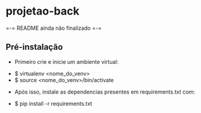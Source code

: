 # projetao-back
=-= README ainda não finalizado =-=
## Pré-instalação

* Primeiro crie e inicie um ambiente virtual:
 - $ virtualenv <nome_do_venv>
 - $ source <nome_do_venv>/bin/activate
* Após isso, instale as dependencias presentes em requirements.txt com:
 - $ pip install -r requirements.txt
